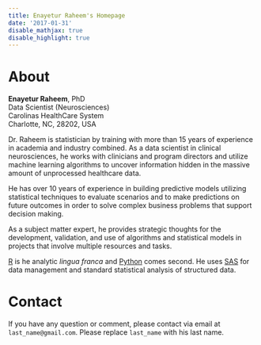 ```yaml
---
title: Enayetur Raheem's Homepage
date: '2017-01-31'
disable_mathjax: true
disable_highlight: true
---
```


# About

**Enayetur Raheem**, PhD <br>
Data Scientist (Neurosciences) <br>
Carolinas HealthCare System <br>
Charlotte, NC, 28202, USA <br>

Dr. Raheem is statistician by training with more than 15 years of experience in academia and industry combined. As a data scientist in clinical neurosciences, he works with clinicians and program directors and utilize machine learning algorithms to uncover information hidden in the massive amount of unprocessed healthcare data. 

He has over 10 years of experience in building predictive models utilizing statistical techniques to evaluate scenarios and to make predictions on future outcomes in order to solve complex business problems that support decision making.

As a subject matter expert, he provides strategic thoughts for the development, validation, and use of algorithms and statistical models in projects that involve multiple resources and tasks. 

[R](https://www.r-project.org/) is he analytic *lingua franca* and  [Python](https://www.python.org/) comes second. He uses [SAS](https://www.sas.com) for data management and standard statistical analysis of structured data.

# Contact

If you have any question or comment, please contact via email at `last_name@gmail.com`. Please replace `last_name` with his last name.

